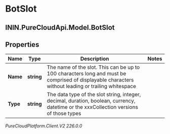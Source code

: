 # BotSlot

## ININ.PureCloudApi.Model.BotSlot

## Properties

|Name | Type | Description | Notes|
|------------ | ------------- | ------------- | -------------|
| **Name** | **string** | The name of the slot. This can be up to 100 characters long and must be comprised of displayable characters without leading or trailing whitespace | |
| **Type** | **string** | The data type of the slot string, integer, decimal, duration, boolean, currency, datetime or the xxxCollection versions of those types | |



_PureCloudPlatform.Client.V2 226.0.0_
